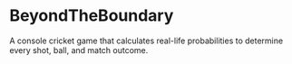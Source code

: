 # BeyondTheBoundary
A console cricket game that calculates real-life probabilities to determine every shot, ball, and match outcome.
